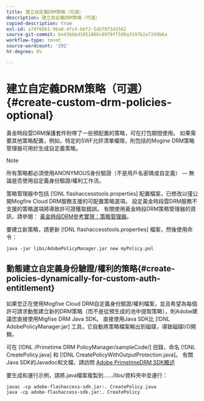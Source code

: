```yaml
---
title: 建立自定義DRM策略（可選）
description: 建立自定義DRM策略（可選）
copied-description: true
exl-id: a74f60b1-96a0-4fc4-bbf2-5db78f343562
source-git-commit: be43bbbd1051886c8979ff590a3197b2a7249b6a
workflow-type: tm+mt
source-wordcount: '292'
ht-degree: 0%

---
```


# 建立自定義DRM策略（可選）{#create-custom-drm-policies-optional}

黃金時段雲DRM保護套件附帶了一些預配置的策略，可在打包期間使用。 如果需要其他策略配置，例如，特定的SWF允許清單權限，則包括的Mogine DRM策略管理器可用於生成自定義策略。

>[!NOTE]
>
>所有策略都必須使用ANONYMOUS身份驗證（不是用戶名密碼或自定義） — 無論是否使用自定義身份驗證/權利工作流。

策略管理器中包括 [!DNL flashaccesstools.properties] 配置檔案，已修改以僅公開Mogfire Cloud DRM服務支援的可配置策略選項。 設定黃金時段雲DRM服務不支援的策略選項將導致許可證獲取錯誤。 有關使用黃金時段DRM策略管理器的資訊，請參閱： [黃金時段DRM參考實現：策略管理器](https://help.adobe.com/en_US/primetime/drm/5.3/reference_implementations/index.html#concept-DRM_Policy_Manager)。

要建立新策略，請更新 [!DNL flashaccesstools.properties] 檔案，然後使用命令：

```
java -jar libs/AdobePolicyManager.jar new myPolicy.pol
```

## 動態建立自定義身份驗證/權利的策略{#create-policies-dynamically-for-custom-auth-entitlement}

如果您正在使用Mogfise Cloud DRM自定義身份驗證/權利檔案，並且希望為每個許可請求動態建立新的DRM策略（而不是從預生成的池中提取策略），則Adobe建議您直接使用Migfise DRM Java SDK。 直接使用Java SDK比 [!DNL AdobePolicyManager.jar] 工具，它自動將策略檔案輸出到磁碟，導致磁碟I/O開銷。

可在 [!DNL /Primetime DRM PolicyManager/sampleCode/] 目錄，命名 [!DNL CreatePolicy.java] 和 [!DNL CreatePolicyWithOutputProtection.java]。 有關Java SDK的Javadoc和文檔，請訪問 [Adobe PrimetimeDRM SDK概述](../../../digital-rights-management/drm-sdk-overview/overview.md)

要生成和運行示例，請將.java檔案複製到……/libs/資料夾中並運行：

```
javac -cp adobe-flashaccess-sdk.jar:. CreatePolicy.java
java -cp adobe-flashaccess-sdk.jar:. CreatePolicy
```
